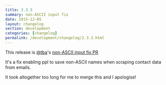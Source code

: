 ```yaml
---
title: 2.3.3
summary: non-ASCII input fix
date: 2015-12-05
layout: changelog
section: development
categories: [changelog]
permalink: /development/changelog/2.3.3.html
---
```


This release is [@tba](https://github.com/tba)'s [non-ASCII input fix PR](https://github.com/ppladdressbook/ppl/pull/56)

It's a fix enabling ppl to save non-ASCII names when scraping contact data
from emails.

It took altogether too long for me to merge this and I apologise!
